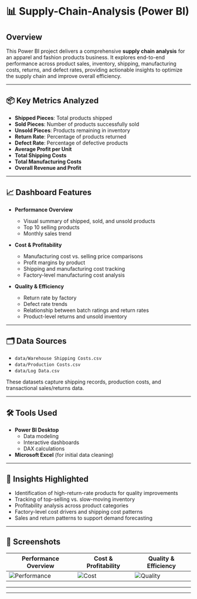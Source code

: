 
# 📊 Supply-Chain-Analysis (Power BI)

## Overview

This Power BI project delivers a comprehensive **supply chain analysis** for an apparel and fashion products business. It explores end-to-end performance across product sales, inventory, shipping, manufacturing costs, returns, and defect rates, providing actionable insights to optimize the supply chain and improve overall efficiency.

---

## 📦 Key Metrics Analyzed

- **Shipped Pieces**: Total products shipped  
- **Sold Pieces**: Number of products successfully sold  
- **Unsold Pieces**: Products remaining in inventory  
- **Return Rate**: Percentage of products returned  
- **Defect Rate**: Percentage of defective products  
- **Average Profit per Unit**  
- **Total Shipping Costs**  
- **Total Manufacturing Costs**  
- **Overall Revenue and Profit**  

---

## 📈 Dashboard Features

- **Performance Overview**  
  - Visual summary of shipped, sold, and unsold products  
  - Top 10 selling products  
  - Monthly sales trend  

- **Cost & Profitability**  
  - Manufacturing cost vs. selling price comparisons  
  - Profit margins by product  
  - Shipping and manufacturing cost tracking  
  - Factory-level manufacturing cost analysis  

- **Quality & Efficiency**  
  - Return rate by factory  
  - Defect rate trends  
  - Relationship between batch ratings and return rates  
  - Product-level returns and unsold inventory  

---

## 🗂️ Data Sources

- `data/Warehouse Shipping Costs.csv`  
- `data/Production Costs.csv`  
- `data/Log Data.csv`

These datasets capture shipping records, production costs, and transactional sales/returns data.

---

## 🛠️ Tools Used

- **Power BI Desktop**  
  - Data modeling  
  - Interactive dashboards  
  - DAX calculations  
- **Microsoft Excel** (for initial data cleaning)

---

## 📌 Insights Highlighted

- Identification of high-return-rate products for quality improvements  
- Tracking of top-selling vs. slow-moving inventory  
- Profitability analysis across product categories  
- Factory-level cost drivers and shipping cost patterns  
- Sales and return patterns to support demand forecasting


---

## 📎 Screenshots

| Performance Overview | Cost & Profitability | Quality & Efficiency |
|----------------------|----------------------|----------------------|
| ![Performance](./screenshots/performance.png) | ![Cost](./screenshots/cost.png) | ![Quality](./screenshots/quality.png) |

---


---


